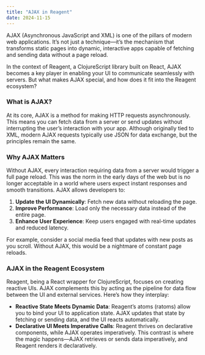 ```yaml
---
title: "AJAX in Reagent"
date: 2024-11-15
---
```


AJAX (Asynchronous JavaScript and XML) is one of the pillars of modern web applications. It’s not just a technique—it’s 
the mechanism that transforms static pages into dynamic, interactive apps capable of fetching and sending data without 
a page reload.

In the context of Reagent, a ClojureScript library built on React, AJAX becomes a key player in enabling your UI to 
communicate seamlessly with servers. But what makes AJAX special, and how does it fit into the Reagent ecosystem?

### What is AJAX?

At its core, AJAX is a method for making HTTP requests asynchronously. This means you can fetch data from a server or 
send updates without interrupting the user’s interaction with your app. Although originally tied to XML, modern AJAX 
requests typically use JSON for data exchange, but the principles remain the same.

### Why AJAX Matters

Without AJAX, every interaction requiring data from a server would trigger a full page reload. This was the norm in the 
early days of the web but is no longer acceptable in a world where users expect instant responses and smooth transitions. 
AJAX allows developers to:

1.	**Update the UI Dynamically**: Fetch new data without reloading the page.
2.	**Improve Performance**: Load only the necessary data instead of the entire page.
3.	**Enhance User Experience**: Keep users engaged with real-time updates and reduced latency.

For example, consider a social media feed that updates with new posts as you scroll. Without AJAX, this would be a 
nightmare of constant page reloads.

### AJAX in the Reagent Ecosystem

Reagent, being a React wrapper for ClojureScript, focuses on creating reactive UIs. AJAX complements this by acting as 
the pipeline for data flow between the UI and external services. Here’s how they interplay:

- **Reactive State Meets Dynamic Data**: Reagent’s atoms (ratoms) allow you to bind your UI to application state. AJAX 
updates that state by fetching or sending data, and the UI reacts automatically.
- **Declarative UI Meets Imperative Calls**: Reagent thrives on declarative components, while AJAX operates imperatively. 
This contrast is where the magic happens—AJAX retrieves or sends data imperatively, and Reagent renders it declaratively.